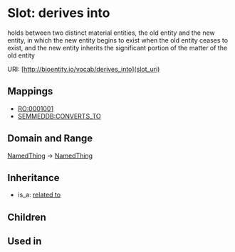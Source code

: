 # Slot: derives into


holds between two distinct material entities, the old entity and the new entity, in which the new entity begins to exist when the old entity ceases to exist, and the new entity inherits the significant portion of the matter of the old entity

URI: [http://bioentity.io/vocab/derives_into](slot_uri)
## Mappings

 * [RO:0001001](http://purl.obolibrary.org/obo/RO_0001001)
 * [SEMMEDDB:CONVERTS_TO](http://purl.obolibrary.org/obo/SEMMEDDB_CONVERTS_TO)
## Domain and Range

[NamedThing](NamedThing.md) -> [NamedThing](NamedThing.md)
## Inheritance

 *  is_a: [related to](related_to.md)
## Children

## Used in

